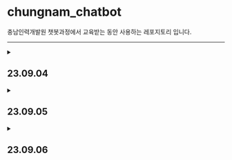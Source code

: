# chungnam_chatbot

충남인력개발원 챗봇과정에서 교육받는 동안 사용하는 레포지토리 입니다.

***
<details>
<summary><h2>23.09.04</h2></summary>

***
* torch1.py ~ torch6.py
***
* python class
    * 생성자 (constructor)
        * class의 이름과 같은 이름으로 된 함수 class를 생성할때 실행되는 함수
    * 상속 (inheritance)
        * 부모 클래스의 내용을 자식 클래스가 물려받는 것
    * 오버라이딩 (overriding)
        * 부모 클래스의 메소드를 자식 클래스에서 재정의 하는 것
    * 스페셜 메소드 (special method)
        * 파이썬의 객체들이 동일하게 가지는 인터페이스
* 데이터
    * 스칼라 (scala)
        * 하나의 숫자를 의미
    * 벡터 (vector)
        * 벡터는 숫자(스칼라)의 배열
    * 행렬 (Matrix)
        * 2차원의 배열
    * 텐서 (tensor)
        * 3차원 또는 그 이상의 배열
* torch
* pandas
* torchvision

***
</details>

<details>
<summary><h2>23.09.05</h2></summary>

***
* torch7.py ~ torch9.py
***
* pytorch code
    * 데이터셋 분포
    * 데이터셋 변환
    * 데이터셋 분리
    * 모델 클래스 객체 생성
    * CPU/GPU 사용 지정
    * 모델 학습
    * 모델 예측
    * 모델 정확도 확인
* 지도 학습
    * 분류와 회귀의 차이
        * 분류
            * 데이터 유형 : 이산형 데이터
            * 결과 : 훈련 데이터의 레이블 중 하나를 예측
            * 예시 : 학습 데이터를 A / B / C 그룹 중 하나로 매핑 ***ex) 스팸 메일 필터링***
        * 회귀
            * 데이터 유형 : 연속형 데이터
            * 결과 : 연속된 값을 예측
            * 예시 : 결괏값이 어떤 값이든 나올 수 있음 ***ex) 주가 분석 예측***
    * 분류 학습 모델
        * **`K - 최근접 이웃 (K-Nearest Neighbor)`**
            * 왜 사용할까?
                * 주어진 데이터에 대한 분류
            * 언제 사용하면 좋을까?
                * K - 최근접 이웃은 직관적이며 사용하기 쉽기 때문에 초보자가 사용하기 좋습니다.
                * 훈련 데이터를 충분히 확보할 수 있는 환경에서 사용하면 좋습니다.
* matplotlib
* sklearn
* seaborn

***
</details>

<details>
<summary><h2>23.09.06</h2></summary>

***
* torch9,py ~ torch16.py
***
* 지도 학습
    * 분류 학습 모델
        * **`서포트 벡터 머신 (Support Vector Machine, SVM)`**
            * 왜 사용할까?
                * 주어진 데이터에 대한 분류
            * 언제 사용하면 좋을까?
                * 서포트 벡터 머신은 커널만 적절히 선택한다면정확도가 상당히 좋기 때문에 정확도를 요구하는 분류 문제를 다룰 때 사용하면 좋습니다.
                * 텍스트를 분류할 때도 많이 사용됩니다.
            * 분류 지원
                * 서포트 벡터 머신은 **선형 분류**와 **비선형 분류**를 지원
                * 선형으로 분류될 수 없는 데이터들에 의해서 발생
            * `서포트 벡터 머신`
                * 분류되지 않은 새로운 데이터가 나타나면 결정 결계를 기분으로 경계의 어느 쪽에 속하는지 분류하는 모델
            * `서포트 벡터`
                * 결정 경계와 가까이 있는 데이터들을 의미
            * `결정 경계`
                * 데이터를 분류하기 위한 기준선
                * 결정 경계는 데이터가 분류된 클래스에서 최대한 멀리 떨어져 있을 때 성능이 가장 좋다.
            * `마진`
                * 결정 경계와 서포트 벡터 사이의 거리를 의미
                * `하드 마진`
                    * 이상치를 허용하지 않음
                * `소프트 마진`
                    * 어느 정도의 이상치들이 마진 안에 포함되는 것을 허용
            * `커널 트릭`
                * 비선형 문제를 해결하는 가장 기본적인 방법은 저차원 데이터를 고차원으로 보내는 것인데, 이것은 많은 수학적 계산이 필요하기에 성능에 문제를 줄 수 있어, 그 문제를 해결하고자 도입한 것이 **커널 트릭**이다.
                * **선형모델을 휘한 커널**
                    * `선형 커널`
                        * 선형으로 분류 가능한 데이터에 적용
                        * 선형 커널은 기본 커널 트릭이며, 커널 트릭을 사용하지 않겠다는 의미와 일맥상통함
                        $$K(a, b) = a^T b$$
                        $$
                        \begin{aligned}
                        &(a, b : \text{입력 벡터})
                        \end{aligned}
                        $$
                * **비선형을 위한 커널**
                    * `다항식 커널`
                        * 실제로는 특성을 추가하지 않지만, 다항식 특성을 많이 추가한 것과 같은 결과를 얻을 수 있는 방법
                        * 실제로는 특성을 추가하지 않지만, 엄청난 수의 특성 조합이 생기는 것과 같은 효과를 얻기 때문에 고차원으로 데이터 매핑이 가능
                        $$K(a, b) = (\gamma a^T \cdot b)^d$$
                        $$
                        \left\{
                        \begin{aligned}
                        &a, b : \text{입력 벡터} \\
                        &\gamma : \text{감마} \\
                        &d : \text{차원, 이때 } \gamma, d \text{는 하이퍼파라미터}
                        \end{aligned}
                        \right\}
                        $$


                    * `가우시안 RBF 커널`
                        * 입력 벡터를 차원이 무한한 고차원으로 매핑하는 것으로, 모든 차수에 모든 다항식을 고려
                        * 다항식 커널은 차수에 한계가 있지만 가우시안 RBF는 차수에 제한 없이 무한한 확장이 가능
                        $$K(a, b) = \exp\left(-\gamma \cdot \|a - b\|^2\right)$$
                        $$
                        \begin{aligned}
                        &(\text{이때 } \gamma \text{는 하이퍼파라미터)}
                        \end{aligned}
                        $$
        * **`결정 트리`**
            * 왜 사용할까?
                * 주어진 데이터에 대한 분류
            * 언제 사용하면 좋을까?
                * 결정 트리는 이상치가 많은 값으로 구성된 데이터셋을 다룰 대 사용하면 좋습니다.
                * 결정 과정이 시각적으로 표현되기 때문에 머신 러닝이 어떤 방식으로 의사 결정을 하는지 알고 싶을 때 유용합니다.
            * `결정 트리`
                * 데이터를 분휴하거나 결괏값을 예측하는 분석 방법
                * 트리 구조로 되어있기에 결정 트리라고 한다.
                * 결정트리는 데이터를 1차로 분류한 후 각 영역의 순도는 증가하고, 불순도와 불확실성은 감소하는 방향으로 학습을 진행한다.
            * `정보 획득`
                * 순도가 증가하고 불확실성이 감소하는 것
            * 순도 계산 방법
                * `엔트로피`
                    * 확률 변수의 불확실성을 수치로 나타낸 것
                    * 엔트로피가 높을수록 불확실성이 높다는 의미
                    $$\text{Entropy}(A) = -\sum_{k=1}^{m} P_k \cdot \log_2(P_k)$$
                    $$
                    \begin{aligned}
                    &P_k = A : \text{영역에 속하는 데이터 가운데 }k\text{ 범주에 속하는 데이터 비율}
                    \end{aligned}
                    $$
                * `지니 계수`
                    * 불순도를 측정하는 지표로, 데이터의 통계적 분산 정도를 정량화해서 표현한 값
                    * 지니 계수는 원소 n개 중에서 임의로 두개를 추출했을 때, 추출된 두 개가 서로 다른 그룹에 속해 있을 확률을 의미
                    $$Gini(S) = 1 - \sum_{i=1}^{c} p_i^2$$
                    $$
                    \begin{aligned}
                    &S : \text{이미 발생한 사건의 모음} \\
                    &c : \text{사건 개수}
                    \end{aligned}
                    $$
* pandas
    * DataFrame
</details>